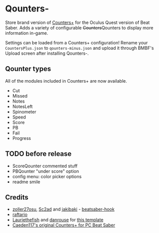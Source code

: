 # Qounters-

Store brand version of [Counters+](https://github.com/Caeden117/CountersPlus) for the Oculus Quest version of Beat Saber. Adds a variety of configurable ~~Counters~~Qounters to display more information in-game.

Settings can be loaded from a Counters+ configuration! Rename your `CountersPlus.json` to `qounters-minus.json` and upload it through BMBF's Upload screen after installing Qounters-.

## Qounter types
All of the modules included in Counters+ are now available.

- Cut
- Missed
- Notes
- NotesLeft
- Spinometer
- Speed
- Score
- PB
- Fail
- Progress

## TODO before release
- ScoreQounter commented stuff
- PBQounter "under score" option
- config menu: color picker options
- readme smile

## Credits

* [zoller27osu](https://github.com/zoller27osu), [Sc2ad](https://github.com/Sc2ad) and [jakibaki](https://github.com/jakibaki) - [beatsaber-hook](https://github.com/sc2ad/beatsaber-hook)
* [raftario](https://github.com/raftario)
* [Lauriethefish](https://github.com/Lauriethefish) and [danrouse](https://github.com/danrouse) for [this template](https://github.com/Lauriethefish/quest-mod-template)
* [Caeden117's original Counters+ for PC Beat Saber](https://github.com/Caeden117/CountersPlus)
